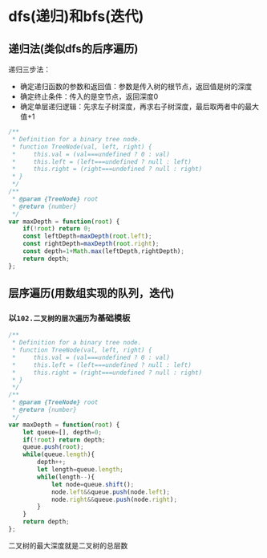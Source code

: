 # dfs(递归)和bfs(迭代)

## 递归法(类似dfs的后序遍历)

递归三步法：

* 确定递归函数的参数和返回值：参数是传入树的根节点，返回值是树的深度
* 确定终止条件：传入的是空节点，返回深度0
* 确定单层递归逻辑：先求左子树深度，再求右子树深度，最后取两者中的最大值+1

```javascript
/**
 * Definition for a binary tree node.
 * function TreeNode(val, left, right) {
 *     this.val = (val===undefined ? 0 : val)
 *     this.left = (left===undefined ? null : left)
 *     this.right = (right===undefined ? null : right)
 * }
 */
/**
 * @param {TreeNode} root
 * @return {number}
 */
var maxDepth = function(root) {
    if(!root) return 0;
    const leftDepth=maxDepth(root.left);
    const rightDepth=maxDepth(root.right);
    const depth=1+Math.max(leftDepth,rightDepth);
    return depth;
};
```

## 层序遍历(用数组实现的队列，迭代)

### 以`102.二叉树的层次遍历`为基础模板

```javascript
/**
 * Definition for a binary tree node.
 * function TreeNode(val, left, right) {
 *     this.val = (val===undefined ? 0 : val)
 *     this.left = (left===undefined ? null : left)
 *     this.right = (right===undefined ? null : right)
 * }
 */
/**
 * @param {TreeNode} root
 * @return {number}
 */
var maxDepth = function(root) {
    let queue=[], depth=0;
    if(!root) return depth;
    queue.push(root);
    while(queue.length){
        depth++;
        let length=queue.length;
        while(length--){
            let node=queue.shift();
            node.left&&queue.push(node.left);
            node.right&&queue.push(node.right);
        }
    }
    return depth;
};
```

二叉树的最大深度就是二叉树的总层数